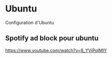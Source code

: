 # Ubuntu
Configuration d'Ubuntu


## Spotify ad block pour ubuntu
https://www.youtube.com/watch?v=6_YVjPqlMlY
